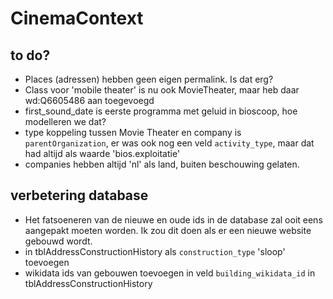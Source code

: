 # CinemaContext

## to do?

- Places (adressen) hebben geen eigen permalink. Is dat erg?
- Class voor 'mobile theater' is nu ook MovieTheater, maar heb daar wd:Q6605486 aan toegevoegd
- first_sound_date is eerste programma met geluid in bioscoop, hoe modelleren we dat?
- type koppeling tussen Movie Theater en company is `parentOrganization`, er was ook nog een veld `activity_type`, maar dat had altijd als waarde 'bios.exploitatie'
- companies hebben altijd 'nl' als land, buiten beschouwing gelaten.


## verbetering database

- Het fatsoeneren van de nieuwe en oude ids in de database zal ooit eens aangepakt moeten worden. Ik zou dit doen als er een nieuwe website gebouwd wordt.
- in tblAddressConstructionHistory als `construction_type` 'sloop' toevoegen
- wikidata ids van gebouwen toevoegen in veld `building_wikidata_id` in tblAddressConstructionHistory

